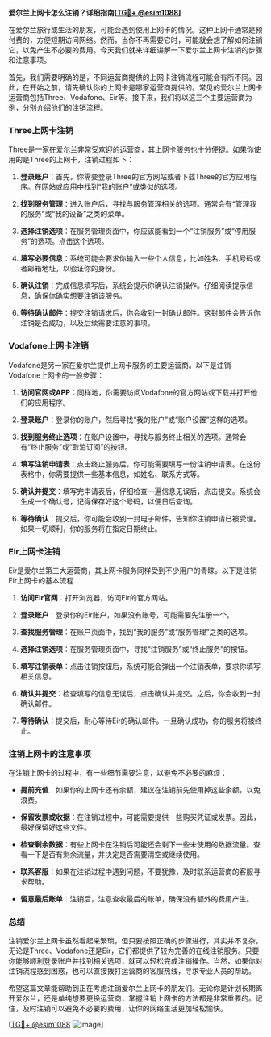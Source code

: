 **爱尔兰上网卡怎么注销？详细指南[[TG💪+ @esim1088](https://t.me/s/esim1088)]**

在爱尔兰旅行或生活的朋友，可能会遇到使用上网卡的情况。这种上网卡通常是预付费的，方便短期访问网络。然而，当你不再需要它时，可能就会想了解如何注销它，以免产生不必要的费用。今天我们就来详细讲解一下爱尔兰上网卡注销的步骤和注意事项。

首先，我们需要明确的是，不同运营商提供的上网卡注销流程可能会有所不同。因此，在开始之前，请先确认你的上网卡是哪家运营商提供的。常见的爱尔兰上网卡运营商包括Three、Vodafone、Eir等。接下来，我们将以这三个主要运营商为例，分别介绍他们的注销流程。

### Three上网卡注销

Three是一家在爱尔兰非常受欢迎的运营商，其上网卡服务也十分便捷。如果你使用的是Three的上网卡，注销过程如下：

1. **登录账户**：首先，你需要登录Three的官方网站或者下载Three的官方应用程序。在网站或应用中找到“我的账户”或类似的选项。
   
2. **找到服务管理**：进入账户后，寻找与服务管理相关的选项。通常会有“管理我的服务”或“我的设备”之类的菜单。

3. **选择注销选项**：在服务管理页面中，你应该能看到一个“注销服务”或“停用服务”的选项。点击这个选项。

4. **填写必要信息**：系统可能会要求你输入一些个人信息，比如姓名、手机号码或者邮箱地址，以验证你的身份。

5. **确认注销**：完成信息填写后，系统会提示你确认注销操作。仔细阅读提示信息，确保你确实想要注销该服务。

6. **等待确认邮件**：提交注销请求后，你会收到一封确认邮件。这封邮件会告诉你注销是否成功，以及后续需要注意的事项。

### Vodafone上网卡注销

Vodafone是另一家在爱尔兰提供上网卡服务的主要运营商。以下是注销Vodafone上网卡的一般步骤：

1. **访问官网或APP**：同样地，你需要访问Vodafone的官方网站或下载并打开他们的应用程序。

2. **登录账户**：登录你的账户，然后寻找“我的账户”或“账户设置”这样的选项。

3. **找到服务终止选项**：在账户设置中，寻找与服务终止相关的选项。通常会有“终止服务”或“取消订阅”的按钮。

4. **填写注销申请表**：点击终止服务后，你可能需要填写一份注销申请表。在这份表格中，你需要提供一些基本信息，如姓名、联系方式等。

5. **确认并提交**：填写完申请表后，仔细检查一遍信息无误后，点击提交。系统会生成一个确认号，记得保存好这个号码，以便日后查询。

6. **等待确认**：提交后，你可能会收到一封电子邮件，告知你注销申请已被受理。如果一切顺利，你的服务将在指定日期终止。

### Eir上网卡注销

Eir是爱尔兰第三大运营商，其上网卡服务同样受到不少用户的青睐。以下是注销Eir上网卡的基本流程：

1. **访问Eir官网**：打开浏览器，访问Eir的官方网站。

2. **登录账户**：登录你的Eir账户，如果没有账号，可能需要先注册一个。

3. **查找服务管理**：在账户页面中，找到“我的服务”或“服务管理”之类的选项。

4. **选择注销选项**：在服务管理页面中，寻找“注销服务”或“终止服务”的按钮。

5. **填写注销表单**：点击注销按钮后，系统可能会弹出一个注销表单，要求你填写相关信息。

6. **确认并提交**：检查填写的信息无误后，点击确认并提交。之后，你会收到一封确认邮件。

7. **等待确认**：提交后，耐心等待Eir的确认邮件。一旦确认成功，你的服务将被终止。

### 注销上网卡的注意事项

在注销上网卡的过程中，有一些细节需要注意，以避免不必要的麻烦：

- **提前充值**：如果你的上网卡还有余额，建议在注销前先使用掉这些余额，以免浪费。

- **保留发票或收据**：在注销过程中，可能需要提供一些购买凭证或发票。因此，最好保留好这些文件。

- **检查剩余数据**：有些上网卡在注销后可能还会剩下一些未使用的数据流量。查看一下是否有剩余流量，并决定是否需要清空或继续使用。

- **联系客服**：如果在注销过程中遇到问题，不要犹豫，及时联系运营商的客服寻求帮助。

- **留意最后账单**：注销后，注意查收最后的账单，确保没有额外的费用产生。

### 总结

注销爱尔兰上网卡虽然看起来繁琐，但只要按照正确的步骤进行，其实并不复杂。无论是Three、Vodafone还是Eir，它们都提供了较为完善的在线注销服务。只要你能够顺利登录账户并找到相关选项，就可以轻松完成注销操作。当然，如果你对注销流程感到困惑，也可以直接拨打运营商的客服热线，寻求专业人员的帮助。

希望这篇文章能帮助到正在考虑注销爱尔兰上网卡的朋友们。无论你是计划长期离开爱尔兰，还是单纯想要更换运营商，掌握注销上网卡的方法都是非常重要的。记住，及时注销可以避免不必要的费用，让你的网络生活更加轻松愉快。

[[TG💪+ @esim1088](https://t.me/s/esim1088) ![Image](https://i.postimg.cc/4NQfJmqS/Snipaste-2025-05-13-00-14-12.png)]